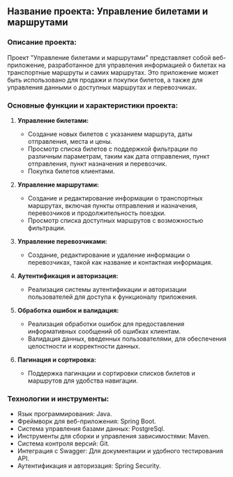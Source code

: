 ## Название проекта: Управление билетами и маршрутами

### Описание проекта:

Проект "Управление билетами и маршрутами" представляет собой веб-приложение, разработанное для управления информацией о билетах на транспортные маршруты и самих маршрутах. Это приложение может быть использовано для продажи и покупки билетов, а также для управления данными о доступных маршрутах и перевозчиках.

### Основные функции и характеристики проекта:

1. **Управление билетами:**

   - Создание новых билетов с указанием маршрута, даты отправления, места и цены.
   - Просмотр списка билетов с поддержкой фильтрации по различным параметрам, таким как дата отправления, пункт отправления, пункт назначения и перевозчик.
   - Покупка билетов клиентами.

2. **Управление маршрутами:**

   - Создание и редактирование информации о транспортных маршрутах, включая пункты отправления и назначения, перевозчиков и продолжительность поездки.
   - Просмотр списка доступных маршрутов с возможностью фильтрации.

3. **Управление перевозчиками:**

   - Создание, редактирование и удаление информации о перевозчиках, такой как название и контактная информация.

4. **Аутентификация и авторизация:**

   - Реализация системы аутентификации и авторизации пользователей для доступа к функционалу приложения.

5. **Обработка ошибок и валидация:**

   - Реализация обработки ошибок для предоставления информативных сообщений об ошибках клиентам.
   - Валидация данных, введенных пользователями, для обеспечения целостности и корректности данных.

6. **Пагинация и сортировка:**

   - Поддержка пагинации и сортировки списков билетов и маршрутов для удобства навигации.

### Технологии и инструменты:

- Язык программирования: Java.
- Фреймворк для веб-приложения: Spring Boot.
- Система управления базами данных: PostgreSql.
- Инструменты для сборки и управления зависимостями: Maven.
- Система контроля версий: Git.
- Интеграция с Swagger: Для документации и удобного тестирования API.
- Аутентификация и авторизация: Spring Security.
